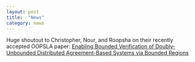 ```yaml
---
layout: post
title:  "News"
category: news
---
```


Huge shoutout to Christopher, Nour, and Roopsha on their recently accepted OOPSLA paper: <a href="https://2023.splashcon.org/details/splash-2023-oopsla/7/Enabling-Bounded-Verification-of-Doubly-Unbounded-Distributed-Agreement-Based-Systems"> Enabling Bounded Verification of Doubly-Unbounded Distributed Agreement-Based Systems via Bounded Regions </a>
